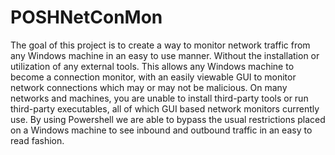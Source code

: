 # POSHNetConMon
The goal of this project is to create a way to monitor network traffic from any Windows machine in an easy to use manner. 
Without the installation or utilization of any external tools. This allows any Windows machine to become a connection monitor, 
with an easily viewable GUI to monitor network connections which may or may not be malicious. On many networks and machines, 
you are unable to install third-party tools or run third-party executables, all of which GUI based network monitors currently use. 
By using Powershell we are able to bypass the usual restrictions placed on a Windows machine to see inbound and outbound traffic in an easy to read fashion.
